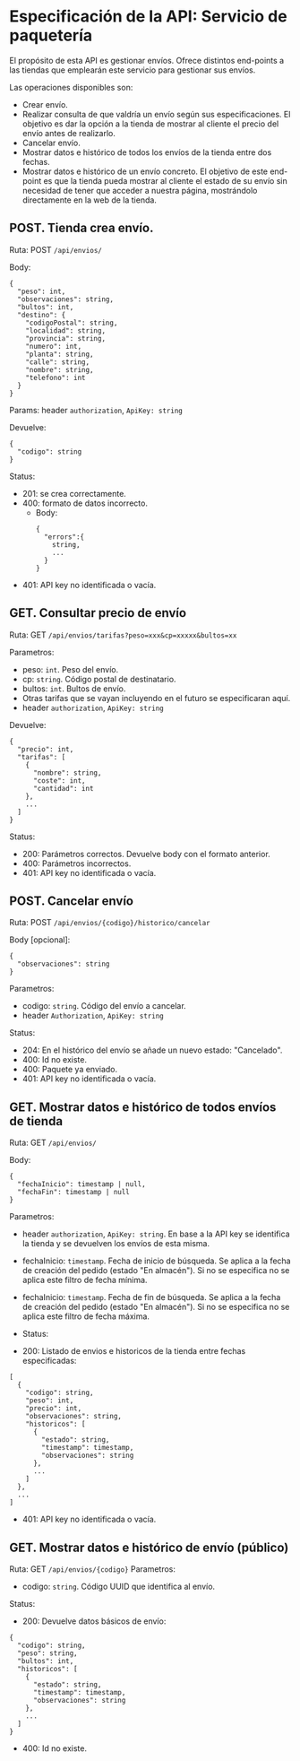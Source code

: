 # Especificación de la API: Servicio de paquetería

El propósito de esta API es gestionar envíos. Ofrece distintos end-points a las tiendas que emplearán
este servicio para gestionar sus envíos.

Las operaciones disponibles son:
- Crear envío.
- Realizar consulta de que valdría un envío según sus especificaciones. El objetivo es dar la opción
    a la tienda de mostrar al cliente el precio del envío antes de realizarlo.
- Cancelar envío.
- Mostrar datos e histórico de todos los envíos de la tienda entre dos fechas.
- Mostrar datos e histórico de un envío concreto. El objetivo de este end-point es que la tienda
    pueda mostrar al cliente el estado de su envío sin necesidad de tener que acceder a nuestra página,
    mostrándolo directamente en la web de la tienda.

## POST. Tienda crea envío.
Ruta: POST `/api/envios/`

Body:

```
{
  "peso": int,
  "observaciones": string,
  "bultos": int,
  "destino": {
    "codigoPostal": string,
    "localidad": string,
    "provincia": string,
    "numero": int,
    "planta": string,
    "calle": string,
    "nombre": string,
    "telefono": int
  }
}
```

Params: header `authorization`, `ApiKey: string`

Devuelve:

```
{
  "codigo": string
}
```

Status: 
- 201: se crea correctamente.
- 400: formato de datos incorrecto.
  - Body:
    ```
    {
      "errors":{
        string,
        ...  
      }
    }
    ```
- 401: API key no identificada o vacía.

## GET. Consultar precio de envío
Ruta: GET `/api/envios/tarifas?peso=xxx&cp=xxxxx&bultos=xx`

Parametros:
- peso: `int`. Peso del envío.
- cp: `string`. Código postal de destinatario.
- bultos: `int`. Bultos de envío.
- Otras tarifas que se vayan incluyendo en el futuro se especificaran aquí.
- header `authorization`, `ApiKey: string`

Devuelve:

```
{
  "precio": int,
  "tarifas": [
    {
      "nombre": string,
      "coste": int,
      "cantidad": int
    },
    ...
  ]
}
```

Status:
- 200: Parámetros correctos. Devuelve body con el formato anterior.
- 400: Parámetros incorrectos.
- 401: API key no identificada o vacía.

## POST. Cancelar envío
Ruta: POST `/api/envios/{codigo}/historico/cancelar`

Body [opcional]:
```
{
  "observaciones": string
}
```

Parametros:
- codigo: `string`. Código del envío a cancelar.
- header `Authorization`, `ApiKey: string`

Status:
- 204: En el histórico del envío se añade un nuevo estado: "Cancelado".
- 400: Id no existe.
- 400: Paquete ya enviado.
- 401: API key no identificada o vacía.


## GET. Mostrar datos e histórico de todos envíos de tienda
Ruta: GET `/api/envios/`

Body:
```
{
  "fechaInicio": timestamp | null,
  "fechaFin": timestamp | null
}
```
Parametros:
- header `authorization`, `ApiKey: string`. En base a la API key se identifica la tienda y se devuelven los envíos de esta misma.
- fechaInicio: `timestamp`. Fecha de inicio de búsqueda. Se aplica a la fecha de creación del pedido (estado "En almacén"). Si no se especifica no se aplica este filtro de fecha mínima.
- fechaInicio: `timestamp`. Fecha de fin de búsqueda. Se aplica a la fecha de creación del pedido (estado "En almacén"). Si no se especifica no se aplica este filtro de fecha máxima.

- Status:
- 200: Listado de envios e historicos de la tienda entre fechas especificadas:

```
[
  {
    "codigo": string,
    "peso": int,
    "precio": int,
    "observaciones": string,
    "historicos": [
      {
        "estado": string,
        "timestamp": timestamp,
        "observaciones": string
      },
      ...
    ]
  },
  ...
]
```

- 401: API key no identificada o vacía.
## GET. Mostrar datos e histórico de envío (público)
Ruta: GET `/api/envios/{codigo}`
Parametros:
- codigo: `string`. Código UUID que identifica al envío.

Status:
- 200: Devuelve datos básicos de envío:

```
{
  "codigo": string,
  "peso": string,
  "bultos": int,
  "historicos": [
    {
      "estado": string,
      "timestamp": timestamp,
      "observaciones": string
    },
    ...
  ]
}
```

- 400: Id no existe.
